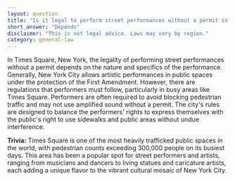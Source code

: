 ```yaml
---
layout: question
title: "Is it legal to perform street performances without a permit in Times Square, New York?"
short_answer: "Depends"
disclaimer: "This is not legal advice. Laws may vary by region."
category: general-law
---
```

In Times Square, New York, the legality of performing street performances without a permit depends on the nature and specifics of the performance. Generally, New York City allows artistic performances in public spaces under the protection of the First Amendment. However, there are regulations that performers must follow, particularly in busy areas like Times Square. Performers are often required to avoid blocking pedestrian traffic and may not use amplified sound without a permit. The city's rules are designed to balance the performers' rights to express themselves with the public's right to use sidewalks and public areas without undue interference.

**Trivia:** Times Square is one of the most heavily trafficked public spaces in the world, with pedestrian counts exceeding 300,000 people on its busiest days. This area has been a popular spot for street performers and artists, ranging from musicians and dancers to living statues and caricature artists, each adding a unique flavor to the vibrant cultural mosaic of New York City.
